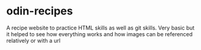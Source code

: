 # odin-recipes
A recipe website to practice HTML skills as well as git skills.
Very basic but it helped to see how everything works and how images can be referenced relatively or with a url